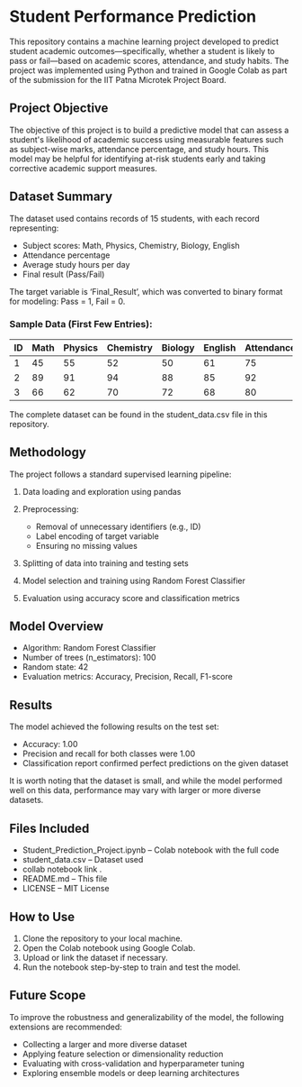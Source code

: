

# Student Performance Prediction

This repository contains a machine learning project developed to predict student academic outcomes—specifically, whether a student is likely to pass or fail—based on academic scores, attendance, and study habits. The project was implemented using Python and trained in Google Colab as part of the submission for the IIT Patna Microtek Project Board.

## Project Objective

The objective of this project is to build a predictive model that can assess a student's likelihood of academic success using measurable features such as subject-wise marks, attendance percentage, and study hours. This model may be helpful for identifying at-risk students early and taking corrective academic support measures.

## Dataset Summary

The dataset used contains records of 15 students, with each record representing:

* Subject scores: Math, Physics, Chemistry, Biology, English
* Attendance percentage
* Average study hours per day
* Final result (Pass/Fail)

The target variable is ‘Final\_Result’, which was converted to binary format for modeling: Pass = 1, Fail = 0.

### Sample Data (First Few Entries):

| ID | Math | Physics | Chemistry | Biology | English | Attendance | Hours\_Study | Final\_Result |
| -- | ---- | ------- | --------- | ------- | ------- | ---------- | ------------ | ------------- |
| 1  | 45   | 55      | 52        | 50      | 61      | 75         | 2            | Fail          |
| 2  | 89   | 91      | 94        | 88      | 85      | 92         | 6            | Pass          |
| 3  | 66   | 62      | 70        | 72      | 68      | 80         | 4            | Pass          |

The complete dataset can be found in the student\_data.csv file in this repository.

## Methodology

The project follows a standard supervised learning pipeline:

1. Data loading and exploration using pandas
2. Preprocessing:

   * Removal of unnecessary identifiers (e.g., ID)
   * Label encoding of target variable
   * Ensuring no missing values
3. Splitting of data into training and testing sets
4. Model selection and training using Random Forest Classifier
5. Evaluation using accuracy score and classification metrics

## Model Overview

* Algorithm: Random Forest Classifier
* Number of trees (n\_estimators): 100
* Random state: 42
* Evaluation metrics: Accuracy, Precision, Recall, F1-score

## Results

The model achieved the following results on the test set:

* Accuracy: 1.00
* Precision and recall for both classes were 1.00
* Classification report confirmed perfect predictions on the given dataset

It is worth noting that the dataset is small, and while the model performed well on this data, performance may vary with larger or more diverse datasets.

## Files Included

* Student\_Prediction\_Project.ipynb – Colab notebook with the full code
* student\_data.csv – Dataset used
* collab notebook link .
* README.md – This file
* LICENSE – MIT License

## How to Use

1. Clone the repository to your local machine.
2. Open the Colab notebook using Google Colab.
3. Upload or link the dataset if necessary.
4. Run the notebook step-by-step to train and test the model.

## Future Scope

To improve the robustness and generalizability of the model, the following extensions are recommended:

* Collecting a larger and more diverse dataset
* Applying feature selection or dimensionality reduction
* Evaluating with cross-validation and hyperparameter tuning
* Exploring ensemble models or deep learning architectures





